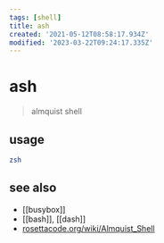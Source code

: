 ```yaml
---
tags: [shell]
title: ash
created: '2021-05-12T08:58:17.934Z'
modified: '2023-03-22T09:24:17.335Z'
---
```


# ash

> almquist shell

## usage

```sh
zsh
```

## see also

- [[busybox]]
- [[bash]], [[dash]]
- [rosettacode.org/wiki/Almquist_Shell](https://rosettacode.org/wiki/Almquist_Shell)
